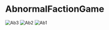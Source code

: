 # AbnormalFactionGame
![Ab3](https://github.com/user-attachments/assets/ec4c71bb-d150-492e-8100-e0a8d43adec2)
![Ab2](https://github.com/user-attachments/assets/35a2d133-9f0a-40eb-90af-51f69b937348)
![Ab1](https://github.com/user-attachments/assets/ea3c5d94-9a66-4e7c-be85-ebc78ff877a7)
